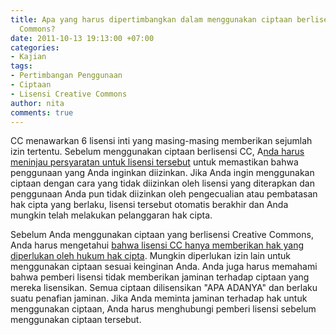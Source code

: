 ```yaml
---
title: Apa yang harus dipertimbangkan dalam menggunakan ciptaan berlisensi Creative
  Commons?
date: 2011-10-13 19:13:00 +07:00
categories:
- Kajian
tags:
- Pertimbangan Penggunaan
- Ciptaan
- Lisensi Creative Commons
author: nita
comments: true
---
```


CC menawarkan 6 lisensi inti yang masing-masing memberikan sejumlah izin tertentu. Sebelum menggunakan ciptaan berlisensi CC, A[nda harus meninjau persyaratan untuk lisensi tersebut](http://creativecommons.org/about/licenses/) untuk memastikan bahwa penggunaan yang Anda inginkan diizinkan. Jika Anda ingin menggunakan ciptaan dengan cara yang tidak diizinkan oleh lisensi yang diterapkan dan penggunaan Anda pun tidak diizinkan oleh pengecualian atau pembatasan hak cipta yang berlaku, lisensi tersebut otomatis berakhir dan Anda mungkin telah melakukan pelanggaran hak cipta.

Sebelum Anda menggunakan ciptaan yang berlisensi Creative Commons, Anda harus mengetahui [bahwa lisensi CC hanya memberikan hak yang diperlukan oleh hukum hak cipta](http://wiki.creativecommons.or.id/FAQ#Apakah_lisensi_Creative_Commons_akan_memberikan_semua_hak_yang_saya_perlukan_untuk_menggunakan_suatu_ciptaan.3F). Mungkin diperlukan izin lain untuk menggunakan ciptaan sesuai keinginan Anda. Anda juga harus memahami bahwa pemberi lisensi tidak memberikan jaminan terhadap ciptaan yang mereka lisensikan. Semua ciptaan dilisensikan "APA ADANYA" dan berlaku suatu penafian jaminan. Jika Anda meminta jaminan terhadap hak untuk menggunakan ciptaan, Anda harus menghubungi pemberi lisensi sebelum menggunakan ciptaan tersebut.
